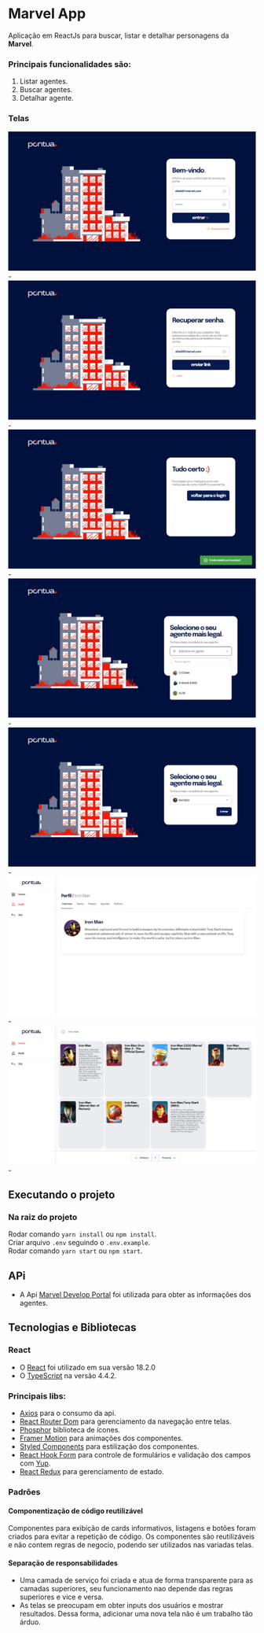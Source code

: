 # Marvel App
Aplicação em ReactJs para buscar, listar e detalhar personagens da **Marvel**.


### Principais funcionalidades são:

1. Listar agentes.
2. Buscar agentes.
3. Detalhar agente.

### Telas

<img src="/prints/login.png">
-
<img src="/prints/recovery_password.png">
-
<img src="/prints/recovery_password_success.png">
-
<img src="/prints/select_agent.png">
-
<img src="/prints/selected_agent.png">
-
<img src="/prints/profile.png">
-
<img src="/prints/list_agents.png">
-

## Executando o projeto

### Na raiz do projeto
Rodar comando `yarn install` ou `npm install`.\
Criar arquivo `.env` seguindo o `.env.example`.\
Rodar comando `yarn start` ou `npm start`.

## APi

- A Api [Marvel Develop Portal](https://developer.marvel.com/) foi utilizada para obter as informações dos agentes.

## Tecnologias e Bibliotecas

### React

- O [React](https://react.dev/) foi utilizado em sua versão 18.2.0
- O [TypeScript](https://www.typescriptlang.org/) na versão 4.4.2.

### Principais libs:

- [Axios](https://github.com/axios/axios) para o consumo da api.
- [React Router Dom](https://github.com/remix-run/react-router/tree/main/packages/react-router-dom) para gerenciamento da navegação entre telas.
- [Phosphor](https://phosphoricons.com/) biblioteca de ícones.
- [Framer Motion](https://www.framer.com/motion/) para animações dos componentes.
- [Styled Components](https://styled-components.com/) para estilização dos componentes.
- [React Hook Form](https://react-hook-form.com/) para controle de formulários e validação dos campos com [Yup](https://github.com/jquense/yup).
- [React Redux](https://react-redux.js.org/) para gerenciamento de estado.

### Padrões

#### Componentização de código reutilizável

Componentes para exibição de cards informativos, listagens e botões foram criados para evitar a repetição de código. Os componentes são reutilizáveis e não contem regras de negocio, podendo ser utilizados nas variadas telas.

#### Separação de responsabilidades

- Uma camada de serviço foi criada e atua de forma transparente para as camadas superiores, seu funcionamento nao depende das regras superiores e vice e versa.
- As telas se preocupam em obter inputs dos usuários e mostrar resultados. Dessa forma, adicionar uma nova tela não é um trabalho tão árduo.
